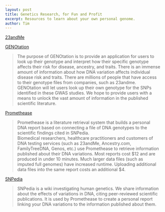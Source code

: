 ```yaml
---
layout: post
title: Genetics Research, for Fun and Profit
excerpt: Resources to learn about your own personal genome.
author: Tim
---
```


[23andMe](https://www.23andme.com/)  

[GENOtation](https://genotation.stanford.edu/#start)  
> The purpose of GENOtation is to provide an application for users to look up their genotype and interpret how their specific genotype affects their risk for disease, ancestry, and traits. There is an immense amount of information about how DNA variation affects individual disease risk and traits. There are millions of people that have access to their genotype files from companies, such as 23andme. GENOtation will let users look up their own genotype for the SNPs identified in these GWAS studies. We hope to provide users with a means to unlock the vast amount of information in the published scientific literature.

[Promethease](https://www.promethease.com/)  
> Promethease is a literature retrieval system that builds a personal DNA report based on connecting a file of DNA genotypes to the scientific findings cited in SNPedia.  
> Biomedical researchers, healthcare practitioners and customers of DNA testing services (such as 23andMe, Ancestry.com, FamilyTreeDNA, Genos, etc.) use Promethease to retrieve information published about their DNA variations. Most reports cost $12 and are produced in under 10 minutes. Much larger data files (such as imputed full genomes) have increased runtime. Uploading additional data files into the same report costs an additional $4. 

[SNPedia](https://www.snpedia.com/)  
> SNPedia is a wiki investigating human genetics. We share information about the effects of variations in DNA, citing peer-reviewed scientific publications. It is used by Promethease to create a personal report linking your DNA variations to the information published about them.